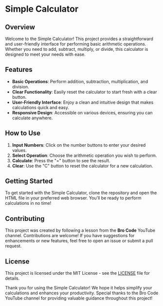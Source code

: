 # Simple Calculator

## Overview
Welcome to the Simple Calculator! This project provides a straightforward and user-friendly interface for performing basic arithmetic operations. Whether you need to add, subtract, multiply, or divide, this calculator is designed to meet your needs with ease.

## Features
- **Basic Operations**: Perform addition, subtraction, multiplication, and division.
- **Clear Functionality**: Easily reset the calculator to start fresh with a clear button.
- **User-Friendly Interface**: Enjoy a clean and intuitive design that makes calculations quick and easy.
- **Responsive Design**: Accessible on various devices, ensuring you can calculate anywhere.

## How to Use
1. **Input Numbers**: Click on the number buttons to enter your desired values.
2. **Select Operation**: Choose the arithmetic operation you wish to perform.
3. **Calculate**: Press the "=" button to see the result.
4. **Clear**: Use the "C" button to reset the calculator for a new calculation.

## Getting Started
To get started with the Simple Calculator, clone the repository and open the HTML file in your preferred web browser. You’ll be ready to perform calculations in no time!

## Contributing
This project was created by following a lesson from the **Bro Code** YouTube channel.
Contributions are welcome! If you have suggestions for enhancements or new features, feel free to open an issue or submit a pull request.

## License
This project is licensed under the MIT License - see the [LICENSE](LICENSE) file for details.

Thank you for using the Simple Calculator! We hope it helps simplify your calculations and enhances your productivity. Special thanks to the Bro Code YouTube channel for providing valuable guidance throughout this project!
